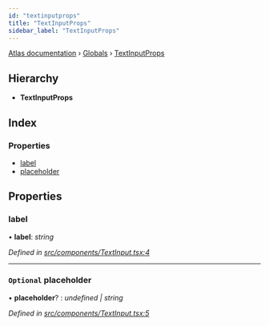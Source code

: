 ```yaml
---
id: "textinputprops"
title: "TextInputProps"
sidebar_label: "TextInputProps"
---
```


[Atlas documentation](../index.md) › [Globals](../globals.md) › [TextInputProps](textinputprops.md)

## Hierarchy

* **TextInputProps**

## Index

### Properties

* [label](textinputprops.md#label)
* [placeholder](textinputprops.md#optional-placeholder)

## Properties

###  label

• **label**: *string*

*Defined in [src/components/TextInput.tsx:4](https://github.com/chronark/atlas/blob/4c0c2ce/src/components/TextInput.tsx#L4)*

___

### `Optional` placeholder

• **placeholder**? : *undefined | string*

*Defined in [src/components/TextInput.tsx:5](https://github.com/chronark/atlas/blob/4c0c2ce/src/components/TextInput.tsx#L5)*
